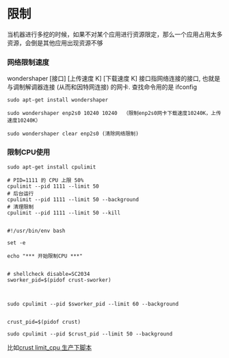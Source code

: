 # 限制

当机器进行多挖的时候，如果不对某个应用进行资源限定，那么一个应用占用太多资源，会倒是其他应用出现资源不够

### 网络限制速度

wondershaper [接口] [上传速度 K] [下载速度 K] 接口指网络连接的接口, 也就是与调制解调器连接 (从而和因特网连接) 的网卡. 查找命令用的是 ifconfig

```
sudo apt-get install wondershaper

```

```
sudo wondershaper enp2s0 10240 10240  （限制enp2s0网卡下载速度10240K，上传速度10240K）

sudo wondershaper clear enp2s0 (清除网络限制)
```


### 限制CPU使用


```shell
sudo apt-get install cpulimit

# PID=1111 的 CPU 上限 50%
cpulimit --pid 1111 --limit 50
# 后台运行
cpulimit --pid 1111 --limit 50 --background
# 清理限制
cpulimit --pid 1111 --limit 50 --kill


```

```shell
#!/usr/bin/env bash

set -e

echo "*** 开始限制CPU ***"


# shellcheck disable=SC2034
sworker_pid=$(pidof crust-sworker)



sudo cpulimit --pid $sworker_pid --limit 60 --background


crust_pid=$(pidof crust)

sudo cpulimit --pid $crust_pid --limit 50 --background
```

比如[crust limit_cpu 生产下脚本](https://github.com/bingryan/super-miner/blob/main/bin/limit_cpu.sh)